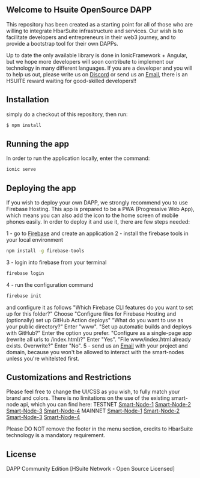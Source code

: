 ## Welcome to Hsuite OpenSource DAPP
This repository has been created as a starting point for all of those who are willing to integrate HbarSuite infrastructure and services.
Our wish is to facilitate developers and entrepreneurs in their web3 journey, and to provide a bootstrap tool for their own DAPPs.

Up to date the only available library is done in IonicFramework + Angular, but we hope more developers will soon contribute to implement our technology in many different languages. If you are a developer and you will to help us out, please write us on [Discord](https://discord.gg/bHtu9AduNH) or send us an [Email](mailto:info@hbarsuite.network), there is an HSUITE reward waiting for good-skilled developers!!

## Installation
simply do a checkout of this repository, then run:
```bash
$ npm install
```

## Running the app
In order to run the application locally, enter the command:
```bash
ionic serve
```
## Deploying the app
If you wish to deploy your own DAPP, we strongly recommend you to use Firebase Hosting.
This app is prepared to be a PWA (Progressive Web App), which means you can also add the icon to the home screen of mobile phones easily.
In order to deploy it and use it, there are few steps needed:

1 - go to [Firebase](https://console.firebase.google.com/u/0/) and create an application 
2 - install the firebase tools in your local environment
```bash
npm install -g firebase-tools
```
3 - login into firebase from your terminal
```bash
firebase login
```
4 - run the configuration command
```bash
firebase init
```
and configure it as follows
"Which Firebase CLI features do you want to set up for this folder?" Choose "Configure files for Firebase Hosting and (optionally) set up GitHub Action deploys"
"What do you want to use as your public directory?" Enter "www".
"Set up automatic builds and deploys with GitHub?" Enter the option you prefer.
"Configure as a single-page app (rewrite all urls to /index.html)?" Enter "Yes".
"File www/index.html already exists. Overwrite?" Enter "No".
5 - send us an [Email](mailto:info@hbarsuite.network) with your project and domain, because you won't be allowed to interact with the smart-nodes unless you're whitelsted first.

## Customizations and Restrictions
Please feel free to change the UI/CSS as you wish, to fully match your brand and colors.
There is no limitations on the use of the existing smart-node api, which you can find here:
TESTNET
[Smart-Node-1](testnet-sn1.hbarsuite.network/api)
[Smart-Node-2](testnet-sn2.hbarsuite.network/api)
[Smart-Node-3](testnet-sn3.hbarsuite.network/api)
[Smart-Node-4](testnet-sn4.hbarsuite.network/api)
MAINNET
[Smart-Node-1](mainnet-sn1.hbarsuite.network/api)
[Smart-Node-2](mainnet-sn2.hbarsuite.network/api)
[Smart-Node-3](mainnet-sn3.hbarsuite.network/api)
[Smart-Node-4](mainnet-sn4.hbarsuite.network/api)

Please DO NOT remove the footer in the menu section, credits to HbarSuite technology is a mandatory requirement.

## License
DAPP Community Edition [HSuite Network - Open Source Licensed]
